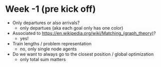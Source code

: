 
# Week -1 (pre kick off)

* Only departures or also arrivals?
    * only departues (aka each goal only has one color)
* Associated to https://en.wikipedia.org/wiki/Matching_(graph_theory)?
    * yes!
* Train lengths / problem representation
    * no, only single node agents
* Do we want to always go to the closest position / global optimization
    * only total sum matters
